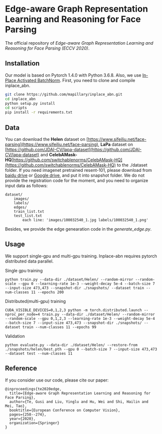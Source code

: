 # Edge-aware Graph Representation Learning and Reasoning for Face Parsing

The official repository of *Edge-aware Graph Representation Learning and Reasoning for Face Parsing (ECCV 2020)*. 


## Installation

Our model is based on Pytorch 1.4.0 with Python 3.6.8. Also, we use [In-Place Activated BatchNorm](https://github.com/mapillary/inplace_abn). First, you need to clone and compile inplace_abn.

```sh
git clone https://github.com/mapillary/inplace_abn.git
cd inplace_abn
python setup.py install
cd scripts
pip install -r requirements.txt
```

## Data

You can download the **Helen** dataset on [https://www.sifeiliu.net/face-parsing](https://www.sifeiliu.net/face-parsing), **LaPa** dataset on [https://github.com/JDAI-CV/lapa-dataset](https://github.com/JDAI-CV/lapa-dataset) and **CelebAMask-HQ**[https://github.com/switchablenorms/CelebAMask-HQ](https://github.com/switchablenorms/CelebAMask-HQ) to the ./dataset folder. If you need imagenet pretrained resent-101, please download from [baidu drive](https://pan.baidu.com/s/1NoxI_JetjSVa7uqgVSKdPw) or [Google drive](https://drive.google.com/open?id=1rzLU-wK6rEorCNJfwrmIu5hY2wRMyKTK), and put it into snapshot folder. We do not provide the registration code for the moment, and you need to organize input data as follows:

```
dataset/
    images/
    labels/
    edges/
    train_list.txt
    test_list.txt
        each line: 'images/100032540_1.jpg labels/100032540_1.png'
```

Besides, we provide the edge genearation code in the *generate_edge.py*.

## Usage

We support single-gpu and multi-gpu training. Inplace-abn requires pytorch distributed data parallel.

Single gpu training
```
python train.py --data-dir ./dataset/Helen/ --random-mirror --random-scale --gpu 0 --learning-rate 1e-3 --weight-decay 5e-4 --batch-size 7 --input-size 473,473 --snapshot-dir ./snapshots/ --dataset train --num-classes 11 --epochs 200
```

Distributed(multi-gpu) training
```
CUDA_VISIBLE_DEVICES=0,1,2,3 python -m torch.distributed.launch --nproc_per_node=4 train.py --data-dir ./dataset/Helen/ --random-mirror --random-scale --gpu 0,1,2,3 --learning-rate 1e-3 --weight-decay 5e-4 --batch-size 7 --input-size 473,473 --snapshot-dir ./snapshots/ --dataset train --num-classes 11 --epochs 99
```

Validation
```
python evaluate.py --data-dir ./dataset/Helen/ --restore-from ./snapshots/helen/best.pth --gpu 0 --batch-size 7 --input-size 473,473 --dataset test --num-classes 11
```

## Reference

If you consider use our code, please cite our paper:

```
@inproceedings{te2020edge,
  title={Edge-aware Graph Representation Learning and Reasoning for Face Parsing},
  author={Te, Gusi and Liu, Yinglu and Hu, Wei and Shi, Hailin and Mei, Tao},
  booktitle={European Conference on Computer Vision},
  pages={258--274},
  year={2020},
  organization={Springer}
}
```
